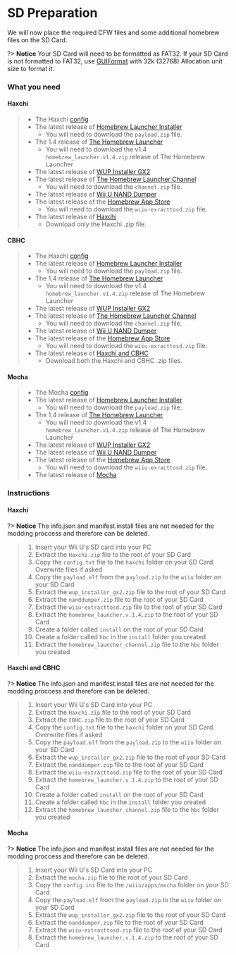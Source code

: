 # SD Preparation

We will now place the required CFW files and some additional homebrew files on the SD Card.

?> **Notice**
    Your SD Card will need to be formatted as FAT32. If your SD Card is not formatted to FAT32, use [GUIFormat](http://www.ridgecrop.demon.co.uk/index.htm?guiformat.htm) with 32k (32768) Allocation unit size to format it.

### What you need

<!-- tabs:start -->

#### **Haxchi**

> - The Haxchi <a href="/files/config.txt" download>config</a>
> - The latest release of [Homebrew Launcher Installer](https://github.com/wiiu-env/homebrew_launcher_installer/releases/latest)
>   - You will need to download the `payload.zip` file.
> - The 1.4 release of [The Homebrew Launcher](https://github.com/dimok789/homebrew_launcher/releases/tag/1.4)
>   - You will need to download the v1.4 `homebrew_launcher.v1.4.zip` release of The Homebrew Launcher
> - The latest release of [WUP Installer GX2](http://wiiubru.com/appstore/zips/wup_installer_gx2.zip)
> - The latest release of [The Homebrew Launcher Channel](https://github.com/dimok789/homebrew_launcher/releases/latest)
>   - You will need to download the `channel.zip` file.
> - The latest release of [Wii U NAND Dumper](https://github.com/koolkdev/wiiu-nanddumper/releases/latest)
> - The latest release of the [Homebrew App Store](https://github.com/vgmoose/hbas/releases/latest)
>   - You will need to download the `wiiu-exracttosd.zip` file.
> - The latest release of [Haxchi](https://github.com/FIX94/haxchi/releases/latest)
>   - Download only the Haxchi .zip file.

#### **CBHC**

> - The Haxchi <a href="/files/config.txt" download>config</a>
> - The latest release of [Homebrew Launcher Installer](https://github.com/wiiu-env/homebrew_launcher_installer/releases/latest)
>   - You will need to download the `payload.zip` file.
> - The 1.4 release of [The Homebrew Launcher](https://github.com/dimok789/homebrew_launcher/releases/tag/1.4)
>   - You will need to download the v1.4 `homebrew_launcher.v1.4.zip` release of The Homebrew Launcher
> - The latest release of [WUP Installer GX2](http://wiiubru.com/appstore/zips/wup_installer_gx2.zip)
> - The latest release of [The Homebrew Launcher Channel](https://github.com/dimok789/homebrew_launcher/releases/latest)
>   - You will need to download the `channel.zip` file.
> - The latest release of [Wii U NAND Dumper](https://github.com/koolkdev/wiiu-nanddumper/releases/latest)
> - The latest release of the [Homebrew App Store](https://github.com/vgmoose/hbas/releases/latest)
>   - You will need to download the `wiiu-exracttosd.zip` file.
> - The latest release of [Haxchi and CBHC](https://github.com/FIX94/haxchi/releases/latest)
>   - Download both the Haxchi and CBHC .zip files.

#### **Mocha**

> - The Mocha <a href="/files/config.ini" download>config</a>
> - The latest release of [Homebrew Launcher Installer](https://github.com/wiiu-env/homebrew_launcher_installer/releases/latest)
>   - You will need to download the `payload.zip` file.
> - The 1.4 release of [The Homebrew Launcher](https://github.com/dimok789/homebrew_launcher/releases/tag/1.4)
>   - You will need to download the v1.4 `homebrew_launcher.v1.4.zip` release of The Homebrew Launcher
> - The latest release of [WUP Installer GX2](http://wiiubru.com/appstore/zips/wup_installer_gx2.zip)
> - The latest release of [Wii U NAND Dumper](https://github.com/koolkdev/wiiu-nanddumper/releases/latest)
> - The latest release of the [Homebrew App Store](https://github.com/vgmoose/hbas/releases/latest)
>   - You will need to download the `wiiu-exracttosd.zip` file.
> - The latest release of [Mocha](https://www.wiiubru.com/appstore/zips/mocha.zip)

<!-- tabs:end -->


### Instructions

<!-- tabs:start -->

#### **Haxchi**

?> **Notice**
    The info.json and manifest.install files are not needed for the modding proccess and therefore can be deleted.
> 1. Insert your Wii U's SD card into your PC
> 1. Extract the  `Haxchi.zip` file to the root of your SD Card
> 1. Copy the `config.txt` file to the `haxchi` folder on your SD Card. Overwrite files if asked
> 1. Copy the `payload.elf` from the `payload.zip` to the `wiiu` folder on your SD Card
> 1. Extract the `wup_installer_gx2.zip` file to the root of your SD Card
> 1. Extract the `nanddumper.zip` file to the root of your SD Card
> 1. Extract the `wiiu-extracttosd.zip` file to the root of your SD Card
> 1. Extract the `homebrew_launcher.v.1.4.zip` to the root of your SD Card
> 1. Create a folder called `install` on the root of your SD Card
> 1. Create a folder called `hbc` in the `install` folder you created
> 1. Extract the `homebrew_launcher_channel.zip` file to the `hbc` folder you created

#### **Haxchi and CBHC**

?> **Notice**
    The info.json and manifest.install files are not needed for the modding proccess and therefore can be deleted.
> 1. Insert your Wii U's SD Card into your PC
> 1. Extract the  `Haxchi.zip` file to the root of your SD Card
> 1. Extract the `CBHC.zip` file to the root of your SD Card
> 1. Copy the `config.txt` file to the `haxchi` folder on your SD Card. Overwrite files if asked
> 1. Copy the `payload.elf` from the `payload.zip` to the `wiiu` folder on your SD Card
> 1. Extract the `wup_installer_gx2.zip` file to the root of your SD Card
> 1. Extract the `nanddumper.zip` file to the root of your SD Card
> 1. Extract the `wiiu-extracttosd.zip` file to the root of your SD Card
> 1. Extract the `homebrew_launcher.v.1.4.zip` to the root of your SD Card
> 1. Create a folder called `install` on the root of your SD Card
> 1. Create a folder called `hbc` in the `install` folder you created
> 1. Extract the `homebrew_launcher_channel.zip` file to the `hbc` folder you created

#### **Mocha**

?> **Notice**
    The info.json and manifest.install files are not needed for the modding proccess and therefore can be deleted.
> 1. Insert your Wii U's SD Card into your PC
> 1. Extract the  `mocha.zip` file to the root of your SD Card
> 1. Copy the `config.ini` file to the `/wiiu/apps/mocha` folder on your SD Card
> 1. Copy the `payload.elf` from the `payload.zip` to the `wiiu` folder on your SD Card
> 1. Extract the `wup_installer_gx2.zip` file to the root of your SD Card
> 1. Extract the `nanddumper.zip` file to the root of your SD Card
> 1. Extract the `wiiu-extracttosd.zip` file to the root of your SD Card
> 1. Extract the `homebrew_launcher.v.1.4.zip` to the root of your SD Card

<!-- tabs:end -->
